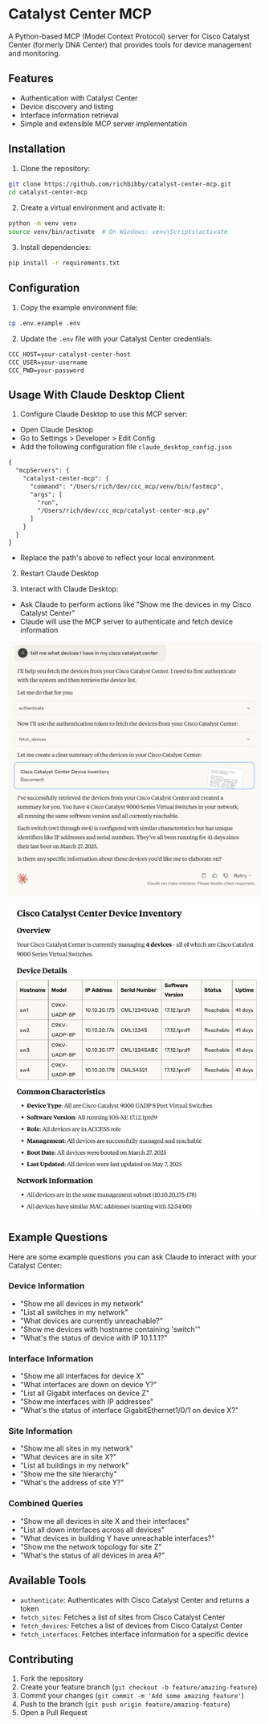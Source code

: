 # Catalyst Center MCP

A Python-based MCP (Model Context Protocol) server for Cisco Catalyst Center (formerly DNA Center) that provides tools for device management and monitoring.

## Features

- Authentication with Catalyst Center
- Device discovery and listing
- Interface information retrieval
- Simple and extensible MCP server implementation

## Installation

1. Clone the repository:
```bash
git clone https://github.com/richbibby/catalyst-center-mcp.git
cd catalyst-center-mcp
```

2. Create a virtual environment and activate it:
```bash
python -m venv venv
source venv/bin/activate  # On Windows: venv\Scripts\activate
```

3. Install dependencies:
```bash
pip install -r requirements.txt
```

## Configuration

1. Copy the example environment file:
```bash
cp .env.example .env
```

2. Update the `.env` file with your Catalyst Center credentials:
```env
CCC_HOST=your-catalyst-center-host
CCC_USER=your-username
CCC_PWD=your-password
```

## Usage With Claude Desktop Client

1. Configure Claude Desktop to use this MCP server:

- Open Claude Desktop
- Go to Settings > Developer > Edit Config
- Add the following configuration file `claude_desktop_config.json`

```  
{
  "mcpServers": {
    "catalyst-center-mcp": {
      "command": "/Users/rich/dev/ccc_mcp/venv/bin/fastmcp",
      "args": [
        "run",
        "/Users/rich/dev/ccc_mcp/catalyst-center-mcp.py"
      ]
    }
  }
}
```

- Replace the path's above to reflect your local environment.

2. Restart Claude Desktop

3. Interact with Claude Desktop:

- Ask Claude to perform actions like "Show me the devices in my Cisco Catalyst Center"
- Claude will use the MCP server to authenticate and fetch device information

![Claude Desktop with Catalyst Center MCP](images/Claude_2.png)

![Claude Desktop with Catalyst Center MCP](images/Claude_1.png)

## Example Questions

Here are some example questions you can ask Claude to interact with your Catalyst Center:

### Device Information
- "Show me all devices in my network"
- "List all switches in my network"
- "What devices are currently unreachable?"
- "Show me devices with hostname containing 'switch'"
- "What's the status of device with IP 10.1.1.1?"

### Interface Information
- "Show me all interfaces for device X"
- "What interfaces are down on device Y?"
- "List all Gigabit interfaces on device Z"
- "Show me interfaces with IP addresses"
- "What's the status of interface GigabitEthernet1/0/1 on device X?"

### Site Information
- "Show me all sites in my network"
- "What devices are in site X?"
- "List all buildings in my network"
- "Show me the site hierarchy"
- "What's the address of site Y?"

### Combined Queries
- "Show me all devices in site X and their interfaces"
- "List all down interfaces across all devices"
- "What devices in building Y have unreachable interfaces?"
- "Show me the network topology for site Z"
- "What's the status of all devices in area A?"

## Available Tools

- `authenticate`: Authenticates with Cisco Catalyst Center and returns a token
- `fetch_sites`: Fetches a list of sites from Cisco Catalyst Center
- `fetch_devices`: Fetches a list of devices from Cisco Catalyst Center
- `fetch_interfaces`: Fetches interface information for a specific device

## Contributing

1. Fork the repository
2. Create your feature branch (`git checkout -b feature/amazing-feature`)
3. Commit your changes (`git commit -m 'Add some amazing feature'`)
4. Push to the branch (`git push origin feature/amazing-feature`)
5. Open a Pull Request 